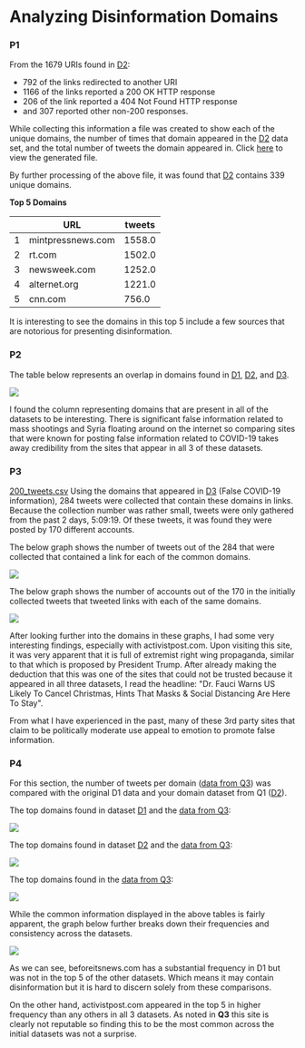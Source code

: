 # Analyzing Disinformation Domains


### P1

From the 1679 URIs found in [D2](project_files/D2.csv):
 * 792 of the links redirected to another URI
 * 1166 of the links reported a 200 OK HTTP response
 * 206 of the link reported a 404 Not Found HTTP response
 * and 307 reported other non-200 responses.

While collecting this information a file was created to show each of the unique domains, 
the number of times that domain appeared in the [D2](project_files/D2.csv) data set, 
and the total number of tweets the domain appeared in. Click [here](/project_files/D2_domains_and_tfreq.csv)
to view the generated file.

By further processing of the above file, it was found that [D2](project_files/D2.csv) contains 339 unique domains.

**Top 5 Domains**

|   | URL   | tweets  |
|---|---|---|
|  1 | mintpressnews.com  |  1558.0 | 
|  2 |  rt.com | 1502.0  | 
|  3 | newsweek.com  |  1252.0 |  
|  4 | alternet.org  |  1221.0 | 
|  5 |  cnn.com |  756.0 | 

It is interesting to see the domains in this top 5 include a few sources that are notorious for presenting disinformation.

### P2

The table below represents an overlap in domains found in [D1](project_files/D1.csv), [D2](project_files/D2.csv), and [D3](project_files/D3.csv).

![](project_files/Q2_comparisons_table.png)

I found the column representing domains that are present in all of the datasets to be interesting. There is significant false information 
related to mass shootings and Syria floating around on the internet so comparing sites that were known for posting false information related to 
COVID-19 takes away credibility from the sites that appear in all 3 of these datasets.

### P3

[200_tweets.csv](project_files/200_tweets.csv)
Using the domains that appeared in [D3](project_files/D3.csv) (False COVID-19 information), 284 tweets were collected that contain
these domains in links. Because the collection number was rather small, tweets were only gathered from the past 2 days, 5:09:19. 
Of these tweets, it was found they were posted by 170 different accounts. 

The below graph shows the number of tweets out of the 284 that were collected that contained a link for each of the common domains.

![](project_files/tweets_per_domain.png)

The below graph shows the number of accounts out of the 170 in the initially collected tweets that tweeted links with each of the same
domains.

 ![](project_files/accounts_per_domain.png)
 
After looking further into the domains in these graphs, I had some very interesting findings, especially with activistpost.com. Upon visiting
this site, it was very apparent that it is full of extremist right wing propaganda, similar to that which is proposed by President Trump. 
After already making the deduction that this was one of the sites that could not be trusted because it appeared in all three datasets, 
I read the headline: "Dr. Fauci Warns US Likely To Cancel Christmas, Hints That Masks & Social Distancing Are Here To Stay".

From what I have experienced in the past, many of these 3rd party sites that claim to be politically moderate use appeal to emotion to 
promote false information. 

### P4

For this section, the number of tweets per domain ([data from Q3](project_files/tweets_per_domain.csv)) was compared with the original D1 data and your domain dataset from Q1 ([D2](project_files/D2.csv)).  

The top domains found in dataset [D1](project_files/D1.csv) and the [data from Q3](project_files/tweets_per_domain.csv):

![](project_files/top_5_D1.png) 

The top domains found in dataset [D2](project_files/D2.csv) and the [data from Q3](project_files/tweets_per_domain.csv):

![](project_files/top_5_D2.png)

The top domains found in the [data from Q3](project_files/tweets_per_domain.csv):

![](project_files/top_5_Q3.png)  

While the common information displayed in the above tables is fairly apparent, the graph below further breaks down their frequencies and 
consistency across the datasets. 
  
 ![](project_files/Q4_comparison_graph.png)

As we can see, beforeitsnews.com has a substantial frequency in D1 but was not in the top 5 of the other datasets. Which means it may contain 
disinformation but it is hard to discern solely from these comparisons. 

On the other hand, activistpost.com appeared in the top 5 in higher frequency than any others in all 3 datasets. As noted in **Q3** this site is 
clearly not reputable so finding this to be the most common across the initial datasets was not a surprise.

